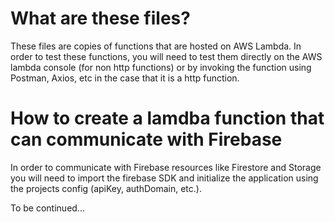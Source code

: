 # What are these files?
These files are copies of functions that are hosted on AWS Lambda. In order to test these functions, 
you will need to test them directly on the AWS lambda console (for non http functions) or by invoking
the function using Postman, Axios, etc in the case that it is a http function.

# How to create a lamdba function that can communicate with Firebase
In order to communicate with Firebase resources like Firestore and Storage you will need to import
the firebase SDK and initialize the application using the projects config (apiKey, authDomain, etc.).

To be continued...